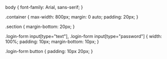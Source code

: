 body {
  font-family: Arial, sans-serif;
}

.container {
  max-width: 800px;
  margin: 0 auto;
  padding: 20px;
}

.section {
  margin-bottom: 20px;
}

.login-form input[type="text"],
.login-form input[type="password"] {
  width: 100%;
  padding: 10px;
  margin-bottom: 10px;
}

.login-form button {
  padding: 10px 20px;
}

